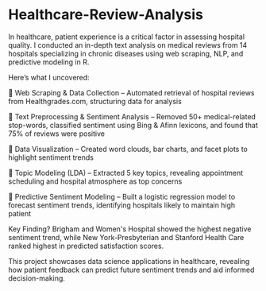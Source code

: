# Healthcare-Review-Analysis
In healthcare, patient experience is a critical factor in assessing hospital quality. I conducted an in-depth text analysis on medical reviews from 14 hospitals specializing in chronic diseases using web scraping, NLP, and predictive modeling in R. 


Here’s what I uncovered:

🔹 Web Scraping & Data Collection – Automated retrieval of hospital reviews from Healthgrades.com, structuring data for analysis 

🔹 Text Preprocessing & Sentiment Analysis – Removed 50+ medical-related stop-words, classified sentiment using Bing & Afinn lexicons, and found that 75% of reviews were positive 

🔹 Data Visualization – Created word clouds, bar charts, and facet plots to highlight sentiment trends 

🔹 Topic Modeling (LDA) – Extracted 5 key topics, revealing appointment scheduling and hospital atmosphere as top concerns 

🔹 Predictive Sentiment Modeling – Built a logistic regression model to forecast sentiment trends, identifying hospitals likely to maintain high patient 


Key Finding? Brigham and Women's Hospital showed the highest negative sentiment trend, while New York-Presbyterian and Stanford Health Care ranked highest in predicted satisfaction scores.


This project showcases data science applications in healthcare, revealing how patient feedback can predict future sentiment trends and aid informed decision-making.
